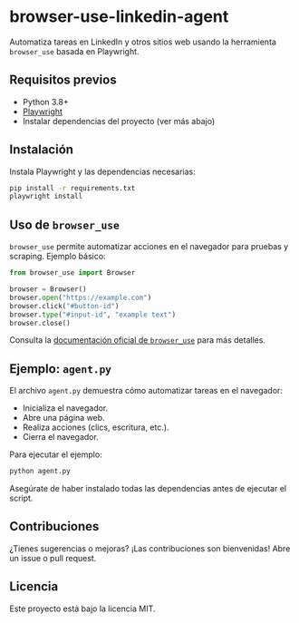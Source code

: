 # browser-use-linkedin-agent

Automatiza tareas en LinkedIn y otros sitios web usando la herramienta `browser_use` basada en Playwright.

## Requisitos previos

- Python 3.8+
- [Playwright](https://playwright.dev/python/)
- Instalar dependencias del proyecto (ver más abajo)

## Instalación

Instala Playwright y las dependencias necesarias:

```bash
pip install -r requirements.txt
playwright install
```

## Uso de `browser_use`

`browser_use` permite automatizar acciones en el navegador para pruebas y scraping. Ejemplo básico:

```python
from browser_use import Browser

browser = Browser()
browser.open("https://example.com")
browser.click("#button-id")
browser.type("#input-id", "example text")
browser.close()
```

Consulta la [documentación oficial de `browser_use`](https://pypi.org/project/browser-use/) para más detalles.

## Ejemplo: `agent.py`

El archivo `agent.py` demuestra cómo automatizar tareas en el navegador:

- Inicializa el navegador.
- Abre una página web.
- Realiza acciones (clics, escritura, etc.).
- Cierra el navegador.

Para ejecutar el ejemplo:

```bash
python agent.py
```

Asegúrate de haber instalado todas las dependencias antes de ejecutar el script.

## Contribuciones

¿Tienes sugerencias o mejoras? ¡Las contribuciones son bienvenidas! Abre un issue o pull request.

## Licencia

Este proyecto está bajo la licencia MIT.